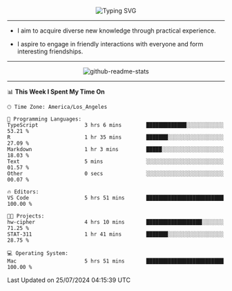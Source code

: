 <p align="center">
  <img src="https://readme-typing-svg.demolab.com?font=Fira+Code&weight=500&size=32&duration=2500&pause=1600&center=true&vCenter=true&random=false&width=1024&height=64&lines=Hi+there+%F0%9F%91%8B;I'm+delighted+you+could+make+it+here+%F0%9F%8E%89;I'm+Harry%2C+a+college+student+still+finding+my+way" alt="Typing SVG" />
</p>


---


- I aim to acquire diverse new knowledge through practical experience.

- I aspire to engage in friendly interactions with everyone and form interesting friendships.


---


<p align="center">
  <img src="https://github-readme-stats.vercel.app/api?username=Harry-Jing&show_icons=true" alt="github-readme-stats"/>
</p>


---

<!--START_SECTION:waka-->
📊 **This Week I Spent My Time On** 

```text
🕑︎ Time Zone: America/Los_Angeles

💬 Programming Languages: 
TypeScript               3 hrs 6 mins        █████████████░░░░░░░░░░░░   53.21 % 
R                        1 hr 35 mins        ███████░░░░░░░░░░░░░░░░░░   27.09 % 
Markdown                 1 hr 3 mins         █████░░░░░░░░░░░░░░░░░░░░   18.03 % 
Text                     5 mins              ░░░░░░░░░░░░░░░░░░░░░░░░░   01.57 % 
Other                    0 secs              ░░░░░░░░░░░░░░░░░░░░░░░░░   00.07 % 

🔥 Editors: 
VS Code                  5 hrs 51 mins       █████████████████████████   100.00 % 

🐱‍💻 Projects: 
hw-cipher                4 hrs 10 mins       ██████████████████░░░░░░░   71.25 % 
STAT-311                 1 hr 41 mins        ███████░░░░░░░░░░░░░░░░░░   28.75 % 

💻 Operating System: 
Mac                      5 hrs 51 mins       █████████████████████████   100.00 % 
```


 Last Updated on 25/07/2024 04:15:39 UTC
<!--END_SECTION:waka-->
